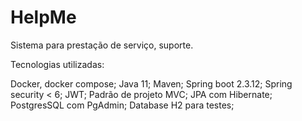 # HelpMe
Sistema para prestação de serviço, suporte.

Tecnologias utilizadas: 

Docker, docker compose;
Java 11;
Maven;
Spring boot 2.3.12;
Spring security < 6;
JWT;
Padrão de projeto MVC;
JPA com Hibernate;
PostgresSQL com PgAdmin;
Database H2 para testes;

